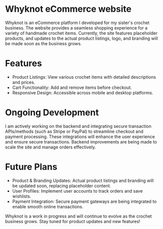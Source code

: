 # Whyknot eCommerce website
Whyknot is an eCommerce platform I developed for my sister's crochet business. The website provides a seamless shopping experience for a variety of handmade crochet items. Currently, the site features placeholder products, and updates to the actual product listings, logo, and branding will be made soon as the business grows.

# Features
  - Product Listings: View various crochet items with detailed descriptions and prices.
  - Cart Functionality: Add and remove items before checkout.
  - Responsive Design: Accessible across mobile and desktop platforms.
    
# Ongoing Development
I am actively working on the backend and integrating secure transaction APIs/methods (such as Stripe or PayPal) to streamline checkout and payment processing. These integrations will enhance the user experience and ensure secure transactions. Backend improvements are being made to scale the site and manage orders effectively.

# Future Plans
  - Product & Branding Updates: Actual product listings and branding will be updated soon, replacing placeholder content.
  - User Profiles: Implement user accounts to track orders and save wishlists.
  - Payment Integration: Secure payment gateways are being integrated to enable smooth online transactions.

Whyknot is a work in progress and will continue to evolve as the crochet business grows. Stay tuned for product updates and new features!
